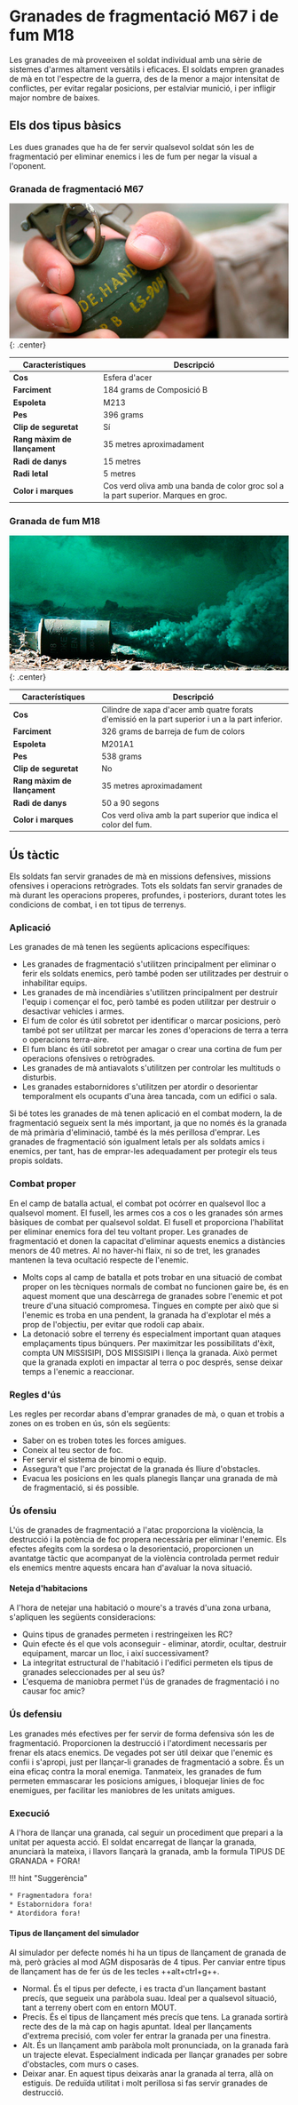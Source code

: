 # Granades de fragmentació M67 i de fum M18

Les granades de mà proveeixen el soldat individual amb una sèrie de sistemes d'armes altament versàtils i eficaces. El soldats empren granades de mà en tot l'espectre de la guerra, des de la menor a major intensitat de conflictes, per evitar regalar posicions, per estalviar munició, i per infligir major nombre de baixes.

## Els dos tipus bàsics

Les dues granades que ha de fer servir qualsevol soldat són les de fragmentació per eliminar enemics i les de fum per negar la visual a l'oponent.

### Granada de fragmentació M67

![image](../_imatges/ebc_granades_01.jpg){: .center}

| **Característiques**         | **Descripció**                                                                      |
|------------------------------|-------------------------------------------------------------------------------------|
| **Cos**                      | Esfera d'acer                                                                       |
| **Farciment**                | 184 grams de Composició B                                                           |
| **Espoleta**                 | M213                                                                                |
| **Pes**                      | 396 grams                                                                           |
| **Clip de seguretat**        | Sí                                                                                  |
| **Rang màxim de llançament** | 35 metres aproximadament                                                            |
| **Radi de danys**            | 15 metres                                                                           |
| **Radi letal**               | 5 metres                                                                            |
| **Color i marques**          | Cos verd oliva amb una banda de color groc sol a la part superior. Marques en groc. |

### Granada de fum M18

![image](../_imatges/ebc_granades_02.jpg){: .center}

| **Característiques**         | **Descripció**                                                                                   |
|------------------------------|--------------------------------------------------------------------------------------------------|
| **Cos**                      | Cilindre de xapa d'acer amb quatre forats d'emissió en la part superior i un a la part inferior. |
| **Farciment**                | 326 grams de barreja de fum de colors                                                            |
| **Espoleta**                 | M201A1                                                                                           |
| **Pes**                      | 538 grams                                                                                        |
| **Clip de seguretat**        | No                                                                                               |
| **Rang màxim de llançament** | 35 metres aproximadament                                                                         |
| **Radi de danys**            | 50 a 90 segons                                                                                   |
| **Color i marques**          | Cos verd oliva amb la part superior que indica el color del fum.                                 |

## Ús tàctic

Els soldats fan servir granades de mà en missions defensives, missions ofensives i operacions retrògrades. Tots els soldats fan servir granades de mà durant les operacions properes, profundes, i posteriors, durant totes les condicions de combat, i en tot tipus de terrenys.

### Aplicació

Les granades de mà tenen les següents aplicacions específiques:

* Les granades de fragmentació s'utilitzen principalment per eliminar o ferir els soldats enemics, però també poden ser utilitzades per destruir o inhabilitar equips.
* Les granades de mà incendiàries s'utilitzen principalment per destruir l'equip i començar el foc, però també es poden utilitzar per destruir o desactivar vehicles i armes.
* El fum de color és útil sobretot per identificar o marcar posicions, però també pot ser utilitzat per marcar les zones d'operacions de terra a terra o operacions terra-aire.
* El fum blanc és útil sobretot per amagar o crear una cortina de fum per operacions ofensives o retrògrades.
* Les granades de mà antiavalots s'utilitzen per controlar les multituds o disturbis.
* Les granades estabornidores s'utilitzen per atordir o desorientar temporalment els ocupants d'una àrea tancada, com un edifici o sala.

Si bé totes les granades de mà tenen aplicació en el combat modern, la de fragmentació segueix sent la més important, ja que no només és la granada de mà primària d'eliminació, també és la més perillosa d'emprar. Les granades de fragmentació són igualment letals per als soldats amics i enemics, per tant, has de emprar-les adequadament per protegir els teus propis soldats.

### Combat proper

En el camp de batalla actual, el combat pot ocórrer en qualsevol lloc a qualsevol moment. El fusell, les armes cos a cos o les granades són armes bàsiques de combat per qualsevol soldat. El fusell et proporciona l'habilitat per eliminar enemics fora del teu voltant proper. Les granades de fragmentació et donen la capacitat d'eliminar aquests enemics a distàncies menors de 40 metres. Al no haver-hi flaix, ni so de tret, les granades mantenen la teva ocultació respecte de l'enemic.

* Molts cops al camp de batalla et pots trobar en una situació de combat proper on les tècniques normals de combat no funcionen gaire be, és en aquest moment que una descàrrega de granades sobre l'enemic et pot treure d'una situació compromesa. Tingues en compte per això que si l'enemic es troba en una pendent, la granada ha d'explotar el més a prop de l'objectiu, per evitar que rodoli cap abaix.
* La detonació sobre el terreny és especialment important quan ataques emplaçaments tipus búnquers. Per maximitzar les possibilitats d'èxit, compta UN MISSISIPI, DOS MISSISIPI i llença la granada. Això permet que la granada exploti en impactar al terra o poc després, sense deixar temps a l'enemic a reaccionar.

### Regles d'ús

Les regles per recordar abans d'emprar granades de mà, o quan et trobis a zones on es troben en ús, són els següents:

* Saber on es troben totes les forces amigues.
* Coneix al teu sector de foc.
* Fer servir el sistema de binomi o equip.
* Assegura't que l'arc projectat de la granada és lliure d'obstacles.
* Evacua les posicions en les quals planegis llançar una granada de mà de fragmentació, si és possible.

### Ús ofensiu

L'ús de granades de fragmentació a l'atac proporciona la violència, la destrucció i la potència de foc propera necessària per eliminar l'enemic. Els efectes afegits com la sordesa o la desorientació, proporcionen un avantatge tàctic que acompanyat de la violència controlada permet reduir els enemics mentre aquests encara han d'avaluar la nova situació.

#### Neteja d'habitacions

A l'hora de netejar una habitació o moure's a través d'una zona urbana, s'apliquen les següents consideracions:

* Quins tipus de granades permeten i restringeixen les RC?
* Quin efecte és el que vols aconseguir - eliminar, atordir, ocultar, destruir equipament, marcar un lloc, i així successivament?
* La integritat estructural de l'habitació i l'edifici permeten els tipus de granades seleccionades per al seu ús?
* L'esquema de maniobra permet l'ús de granades de fragmentació i no causar foc amic?

### Ús defensiu

Les granades més efectives per fer servir de forma defensiva són les de fragmentació. Proporcionen la destrucció i l'atordiment necessaris per frenar els atacs enemics. De vegades pot ser útil deixar que l'enemic es confii i s'apropi, just per llançar-li granades de fragmentació a sobre. És un eina eficaç contra la moral enemiga. Tanmateix, les granades de fum permeten emmascarar les posicions amigues, i bloquejar línies de foc enemigues, per facilitar les maniobres de les unitats amigues.

### Execució

A l'hora de llançar una granada, cal seguir un procediment que prepari a la unitat per aquesta acció. El soldat encarregat de llançar la granada, anunciarà la mateixa, i llavors llançarà la granada, amb la formula TIPUS DE GRANADA + FORA\!

!!! hint "Suggerència"

	* Fragmentadora fora!
	* Estabornidora fora!
	* Atordidora fora!

#### Tipus de llançament del simulador

Al simulador per defecte només hi ha un tipus de llançament de granada de mà, però gràcies al mod AGM disposaràs de 4 tipus. Per canviar entre tipus de llançament has de fer ús de les tecles ++alt+ctrl+g++.

* Normal. És el tipus per defecte, i es tracta d'un llançament bastant precís, que segueix una paràbola suau. Ideal per a qualsevol situació, tant a terreny obert com en entorn MOUT.
* Precís. És el tipus de llançament més precís que tens. La granada sortirà recte des de la mà cap on hagis apuntat. Ideal per llançaments d'extrema precisió, com voler fer entrar la granada per una finestra.
* Alt. És un llançament amb paràbola molt pronunciada, on la granada farà un trajecte elevat. Especialment indicada per llançar granades per sobre d'obstacles, com murs o cases.
* Deixar anar. En aquest tipus deixaràs anar la granada al terra, allà on estiguis. De reduïda utilitat i molt perillosa si fas servir granades de destrucció.
